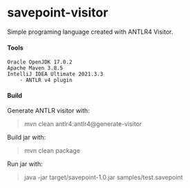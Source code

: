 # savepoint-visitor
Simple programing language created with ANTLR4 Visitor.

#### Tools
    Oracle OpenJDK 17.0.2
    Apache Maven 3.8.5
    IntelliJ IDEA Ultimate 2021.3.3
        - ANTLR v4 plugin

#### Build

Generate ANTLR visitor with:

> mvn clean antlr4:antlr4@generate-visitor

Build jar with:

> mvn clean package

Run jar with:

> java -jar target/savepoint-1.0.jar samples/test.savepoint
